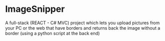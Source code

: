 # ImageSnipper
A full-stack (REACT - C# MVC) project which lets you upload pictures from your PC or the web that have borders and returns back the image without a border (using a python script at the back end)
